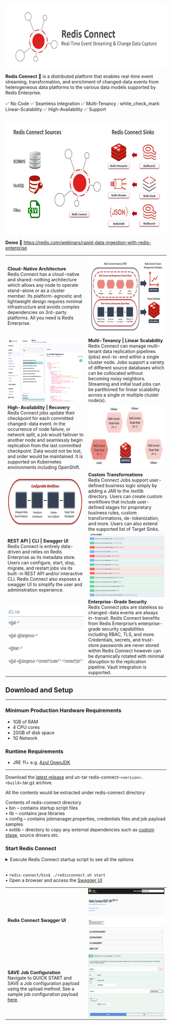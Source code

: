 <p align="center"><img src="/images/Redis_Connect_Intro.JPG" alt="Redis Connect" width = 650px height = 200px></p>

**Redis Connect** :rocket: is a distributed platform that enables real-time event streaming, transformation, and
enrichment of changed-data events from heterogeneous data platforms to the various data models supported by Redis
Enterprise.
<br><br> :white_check_mark: No Code :white_check_mark: Seamless Integration :white_check_mark: Multi-Tenancy :
white_check_mark: Linear-Scalability :white_check_mark: High-Availability :white_check_mark: Support
<br><br>
<p align="center"><img src="/images/Redis_Connect_Source_Sink.JPG" alt="Redis Connect Source and Sinks" width = 750px height = 350px"></p>

**Demo** 🎯 https://redis.com/webinars/rapid-data-ingestion-with-redis-enterprise

<table cellspacing="0" cellpadding="0">
    <tr>
        <td> <b>Cloud-Native Architecture</b> <br> Redis Connect has a cloud-native and shared-nothing architecture which allows any node to operate stand-alone or as a cluster member. Its platform-agnostic and lightweight design requires minimal infrastructure and avoids complex dependencies on 3rd-party platforms. All you need is Redis Enterprise.</td>
        <td width="50%"><img src="/images/Redis_Connect_Architecture.png" style="float: right;" width="500" height="250"/></td>
    </tr>
    <tr>
        <td width="50%"><img src="/images/Redis_Insight.png" style="float: right;" width="500" height="200"/></td> 
        <td> <b>Multi-Tenancy | Linear Scalability</b> <br> Redis Connect can manage multi-tenant data replication pipelines (jobs) end-to-end within a single cluster node. Jobs support a variety of different source databases which can be collocated without becoming noisy neighbors. Streaming and initial load jobs can be partitioned for linear scalability across a single or multiple cluster node(s).</td>
    </tr>
    <tr>
        <td> <b>High-Availability | Recovery</b> <br> Redis Connect jobs update their checkpoint for each committed changed-data event. In the occurrence of node failure, or network split, a job would failover to another node and seamlessly begin replication from the last committed checkpoint. Data would not be lost, and order would be maintained. It is supported on Kubernetes environments including OpenShift.</td>
        <td width="50%"><img src="/images/Redis_Connect_Cluster.png" style="float: right;" width="500" height="200"/></td>
    </tr>
    <tr>
        <td width="50%"><img src="/images/Redis_Connect_Pipeline.png" style="float: right;" width="500" height="150"/></td>
        <td> <b>Custom Transformations</b> <br> Redis Connect Jobs support user-defined business logic simply by adding a JAR to the /extlib directory. Users can create custom workflows that include user-defined stages for proprietary business rules, custom transformations, de-tokenization, and more. Users can also extend the supported list of Target Sinks.</td> 
    </tr>
    <tr>
        <td> <b>REST API | CLI | Swagger UI</b> <br> Redis Connect is entirely data-driven and relies on Redis Enterprise as its metadata store. Users can configure, start, stop, migrate, and restart jobs via its built-in REST API and/or interactive CLI. Redis Connect also exposes a swagger UI to simplify the user and administration experience.</td>
        <td width="50%"><img src="/images/Redis_Connect_Swagger_UI.png" style="float: right;" width="500" height="200"/></td>
    </tr>
    <tr>
        <td width="50%"><img src="/images/Redis_Enterprise_ACL.png" style="float: right;" width="500" height="200"/></td>
        <td> <b>Enterprise-Grade Security</b> <br> Redis Connect jobs are stateless so changed-data events are always in-transit. Redis Connect benefits from Redis Enterprise’s enterprise-grade security capabilities including RBAC, TLS, and more. Credentials, secrets, and trust-store passwords are never stored within Redis Connect however can be dynamically rotated with minimal disruption to the replication pipeline. Vault integration is supported.</td>
    </tr>
</table>

## Download and Setup

---

### Minimum Production Hardware Requirements

* 1GB of RAM
* 4 CPU cores
* 20GB of disk space
* 1G Network

### Runtime Requirements

* JRE 11+ e.g. [Azul OpenJDK](https://www.azul.com/downloads/?package=jdk#download-openjdk)

---

Download the [latest release](https://github.com/redis-field-engineering/redis-connect-dist/releases) and un-tar
redis-connect-`<version>.<build>`.tar.gz archive.

All the contents would be extracted under redis-connect directory

Contents of redis-connect directory
<br>• bin – contains startup script files
<br>• lib – contains java libraries
<br>• config – contains jobmanager.properties, credentials files and job payload samples
<br>• extlib – directory to copy any external dependencies such
as [custom stage](https://github.com/redis-field-engineering/redis-connect-custom-stage-demo), source drivers etc.

### Start Redis Connect

<details><summary>Execute Redis Connect startup script to see all the options</summary>
<p>

```bash
redis-connect-postgres/bin$ ./redisconnect.sh    
-------------------------------
Redis Connect startup script.
*******************************
Please ensure that the value of REDISCONNECT_JOB_MANAGER_CONFIG_PATH points to the correct jobmanager.properties in redisconnect.conf before executing any of the options below
*******************************
Usage: [-h|cli|start]
options:
-h: Print this help message and exit.
cli: starts redis-connect-cli
start: init Redis Connect Instance
-------------------------------
```

</p>
</details>

<br>• `redis-connect/bin$ ./redisconnect.sh start`
<br>• Open a browser and access the [Swagger UI](http://localhost:8282/swagger-ui/index.html)

<table cellspacing="0" cellpadding="0">
    <tr>
        <td> <b>Redis Connect Swagger UI</b>
        </td>
        <td width="50%"><img src="/images/Redis_Connect_Swagger.png" style="float: right;" width="500" height="200"/>
        </td>
    </tr>
    <tr>
        <td> <b>SAVE Job Configuration</b> <br> Navigate to QUICK START and SAVE a Job configuration payload using the upload method. See a sample job configuration payload <a href="/examples/postgres/demo/config/samples/payloads/postgres-job.json">here</a>.
        </td>
        <td width="50%"><img src="/images/Redis_Connect_SAVE_Job.png" style="float: right;" width="500" height="200"/>
        </td>
    </tr>
</table>

<!---
<br>• Navigate to QUICK START and SAVE a Job configuration payload using the upload method. See a sample job configuration payload [here](/examples/postgres/demo/config/samples/payloads/postgres-job.json)
--->

